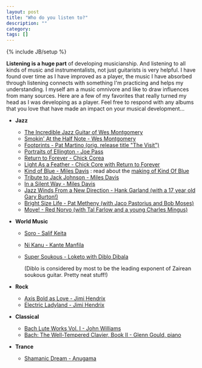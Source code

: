```yaml
---
layout: post
title: "Who do you listen to?"
description: ""
category: 
tags: []
---
```

{% include JB/setup %}

**Listening is a huge part** of developing musicianship. And listening to all kinds of music and instrumentalists, not just 
guitarists is very helpful. I have found over time as I have improved as a player, the music I have absorbed through
listening connects with something I'm practicing and helps my understanding. I myself am a music omnivore and like to
draw influences from many sources. Here are a few of my favorites that really turned my head as I was developing as a 
player. Feel free to respond with any albums that you love that have made an impact on your musical development...

* **Jazz**
	
	* [The Incredible Jazz Guitar of Wes Montgomery](http://www.amazon.com/exec/obidos/ASIN/B000000Y27/qid=1071249747/sr=2-1/ref=sr_2_1/002-0048173-7078453)
	* [Smokin' At the Half Note - Wes Montgomery](http://www.amazon.com/Smokin-Half-Note-Wes-Montgomery/dp/B0006VXF4G/ref=sr_1_1?ie=UTF8&qid=1369253294&sr=8-1&keywords=smokin+at+the+half+note)
	* [Footprints - Pat Martino (orig. release title "The Visit") ](http://www.amazon.com/exec/obidos/tg/detail/-/B000005BEK/ref=m_art_li_20/002-0048173-7078453)
	* [Portraits of Ellington - Joe Pass](http://www.amazon.com/exec/obidos/tg/detail/-/B000000XIV/qid=1071252360/sr=1-1/ref=sr_1_1/002-0048173-7078453)
	* [Return to Forever - Chick Corea](http://www.amazon.com/exec/obidos/tg/detail/-/B0000262QW/ref=pd_bxgy_img_2/002-0048173-7078453)
	* [Light As a Feather - Chick Core with Return to Forever](http://www.amazon.com/exec/obidos/ASIN/B0000046YK/qid=1071252671/sr=2-1/ref=sr_2_1/002-0048173-7078453)
	* [Kind of Blue - Miles Davis](http://http//www.amazon.com/exec/obidos/ASIN/B000002ADT/qid=1071513702/sr=2-1/ref=sr_2_1/104-6449218-9132766)
	: read about the [making of Kind Of Blue](http://www.npr.org/programs/jazzprofiles/archive/miles_kob.html)
	* [Tribute to Jack Johnson - Miles Davis](http://www.amazon.com/exec/obidos/ASIN/B0000027GU/qid=1071513840/sr=2-2/ref=sr_2_2/104-6449218-9132766)
	* [In a Silent Way - Miles Davis](http://www.amazon.com/exec/obidos/tg/detail/-/B00006GO9Q/qid=1071514405/sr=1-2/ref=sr_1_2/104-6449218-9132766)
	* [Jazz Winds From a New Direction - Hank Garland (with a 17 year old Gary Burton!)](http://www.amazon.com/exec/obidos/ASIN/B00005B7RS/qid=1071515334/sr=2-1/ref=sr_2_1/104-6449218-9132766)
	* [Bright Size Life - Pat Metheny (with Jaco Pastorius and Bob Moses)](http://www.amazon.com/exec/obidos/tg/detail/-/B0000261L9/qid=1071521627/sr=1-1/ref=sr_1_1/104-6449218-9132766)
	* [Move! - Red Norvo (with Tal Farlow and a young Charles Mingus)](http://www.jazzguitar.dsl.pipex.com/TalFarlow/WithRedNorvo.htm)

* **World Music**
	* [Soro - Salif Keita](http://www.amazon.com/exec/obidos/tg/detail/-/B000003QJ3/qid=1071254061/sr=1-3/ref=sr_1_3/002-0048173-7078453)
	* [Ni Kanu - Kante Manfila](http://www.amazon.com/exec/obidos/tg/detail/-/B000005H0F/qid=1071254541/sr=1-4/ref=sr_1_4/002-0048173-7078453)
	* [Super Soukous - Loketo with Diblo Dibala](http://www.amazon.com/exec/obidos/tg/detail/-/B000000E2M/ref=m_art_li_1/104-6449218-9132766)

		(Diblo is considered by most to be the leading exponent of Zairean soukous guitar. Pretty neat stuff!)

* **Rock**
	* [Axis Bold as Love - Jimi Hendrix](http://www.amazon.com/exec/obidos/tg/detail/-/B000002P5W/qid=1071256087/sr=1-1/ref=sr_1_1/002-0048173-7078453)
	* [Electric Ladyland - Jimi Hendrix](http://www.amazon.com/exec/obidos/tg/detail/-/B000002P5U/ref=pd_bxgy_img_2/002-0048173-7078453)

* **Classical**

	* [Bach Lute Works Vol. I - John Williams](http://www.amazon.com/exec/obidos/tg/detail/-/B0000029W2/qid=1071258793/sr=1-36/ref=sr_1_36/002-0048173-7078453)
	* [Bach: The Well-Tempered Clavier, Book II - Glenn Gould, piano](http://www.amazon.com/exec/obidos/tg/detail/-/B0000028NJ/ref=pd_bxgy_img_2_cp/002-0048173-7078453)

* **Trance**

	* [Shamanic Dream - Anugama](http://www.amazon.com/exec/obidos/ASIN/B00005TZOE/qid=1071265204/sr=2-1/ref=sr_2_1/002-0048173-7078453)	
